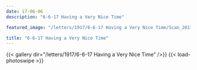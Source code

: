 ```yaml
---
date: 17-06-06
description: "6-6-17 Having a Very Nice Time"

featured_image: "/letters/1917/6-6-17 Having a Very Nice Time/Scan_20170523(2).jpg"

title: "6-6-17 Having a Very Nice Time"
---
```


{{< gallery dir="/letters/1917/6-6-17 Having a Very Nice Time" />}} {{< load-photoswipe >}}
